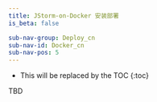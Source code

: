```yaml
---
title: JStorm-on-Docker 安装部署
is_beta: false

sub-nav-group: Deploy_cn
sub-nav-id: Docker_cn
sub-nav-pos: 5
---
```


* This will be replaced by the TOC
{:toc}

TBD
